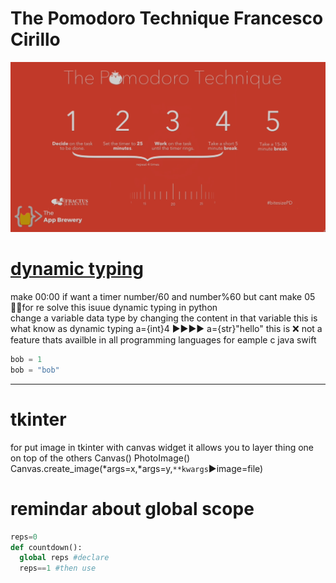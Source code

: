 # The Pomodoro Technique Francesco Cirillo

![pam](https://raw.githubusercontent.com/wer340/python-angelayu/main/28_day-28/image/pamodr.png)

# [dynamic typing ](https://stackoverflow.com/questions/11328920/is-python-strongly-typed)
make  00:00      if want a timer    number/60   and  number%60     but   cant make 05  
💎✅for re solve this isuue dynamic typing in python  
change a variable data type by changing the content in that variable this is what know as dynamic typing
a={int}4  ▶▶▶▶ a={str}"hello" 
this is ❌  not a feature thats availble in all programming languages for eample c java swift

```python
bob = 1
bob = "bob"
```
---

# tkinter
for put image in tkinter   with canvas widget
it allows you to layer thing one on top of the others
Canvas()
PhotoImage()
Canvas.create_image(*args=x,*args=y,`**kwargs`▶image=file)

# remindar about  global scope
```python
reps=0
def countdown():
  global reps #declare
  reps==1 #then use
 ```
